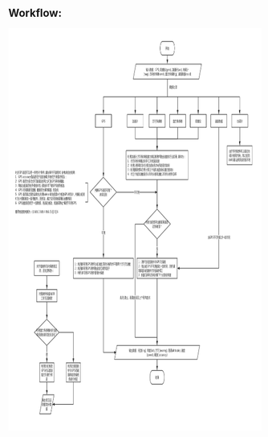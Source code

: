 ## Workflow:

<img src="https://raw.githubusercontent.com/yyccR/Pictures/master/INS/framework.png" width="1100" height="800" />